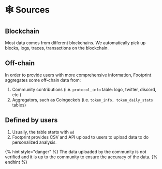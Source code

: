# 🕸 Sources

## Blockchain

Most data comes from different blockchains. We automatically pick up blocks, logs, traces, transactions on the blockchain.

## Off-chain

In order to provide users with more comprehensive information, Footprint aggregates some off-chain data from:

1. Community contributions (i.e. `protocol_info` table: logo, twitter, discord, etc.)
2. Aggregators, such as Coingecko’s (i.e. `token_info, token_daily_stats` tables)

## Defined by users

1. Usually, the table starts with `ud`
2. Footprint provides CSV and API upload to users to upload data to do personalized analysis.

{% hint style="danger" %}
The data uploaded by the community is not verified and it is up to the community to ensure the accuracy of the data.
{% endhint %}
